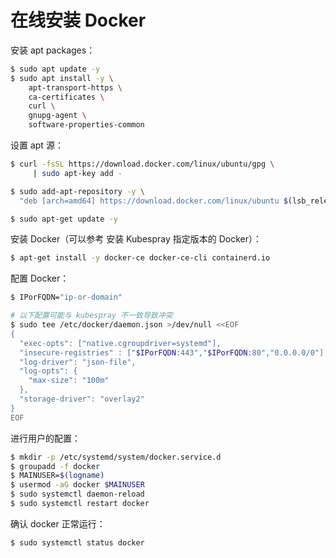 # 在线安装 Docker

安装 apt packages：

```bash
$ sudo apt update -y
$ sudo apt install -y \
    apt-transport-https \
    ca-certificates \
    curl \
    gnupg-agent \
    software-properties-common
```

设置 apt 源：

```bash
$ curl -fsSL https://download.docker.com/linux/ubuntu/gpg \
     | sudo apt-key add -

$ sudo add-apt-repository -y \
  "deb [arch=amd64] https://download.docker.com/linux/ubuntu $(lsb_release -cs) stable"

$ sudo apt-get update -y
```

安装 Docker（可以参考 安装 Kubespray 指定版本的 Docker）：

```bash
$ apt-get install -y docker-ce docker-ce-cli containerd.io
```

配置 Docker：

```bash
$ IPorFQDN="ip-or-domain"

# 以下配置可能与 kubespray 不一致导致冲突
$ sudo tee /etc/docker/daemon.json >/dev/null <<EOF
{
  "exec-opts": ["native.cgroupdriver=systemd"],
  "insecure-registries" : ["$IPorFQDN:443","$IPorFQDN:80","0.0.0.0/0"],
  "log-driver": "json-file",
  "log-opts": {
    "max-size": "100m"
  },
  "storage-driver": "overlay2"
}
EOF
```

进行用户的配置：

```bash
$ mkdir -p /etc/systemd/system/docker.service.d
$ groupadd -f docker
$ MAINUSER=$(logname)
$ usermod -aG docker $MAINUSER
$ sudo systemctl daemon-reload
$ sudo systemctl restart docker
```

确认 docker 正常运行：

```bash
$ sudo systemctl status docker
```
